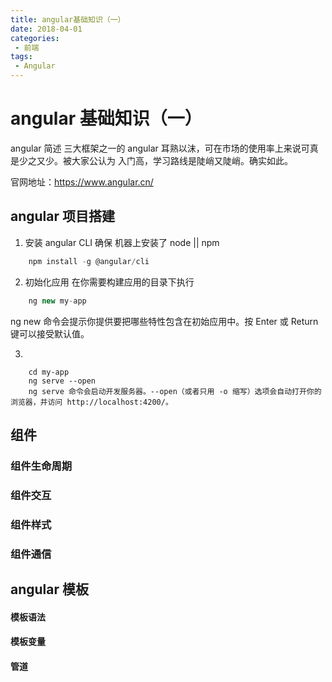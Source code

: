 ```yaml
---
title: angular基础知识（一）
date: 2018-04-01
categories: 
 - 前端
tags:
 - Angular
---
```

# angular 基础知识（一）

angular 简述
三大框架之一的 angular 耳熟以沫，可在市场的使用率上来说可真是少之又少。被大家公认为 入门高，学习路线是陡峭又陡峭。确实如此。

官网地址：https://www.angular.cn/

## angular 项目搭建
1. 安装 angular CLI
确保 机器上安装了 node || npm 
``` javaScript
    npm install -g @angular/cli
```
2. 初始化应用
    在你需要构建应用的目录下执行
``` javaScript
    ng new my-app
```
ng new 命令会提示你提供要把哪些特性包含在初始应用中。按 Enter 或 Return 键可以接受默认值。

3. 
```
    cd my-app
    ng serve --open 
    ng serve 命令会启动开发服务器。--open（或者只用 -o 缩写）选项会自动打开你的浏览器，并访问 http://localhost:4200/。
```


##  组件


### 组件生命周期

### 组件交互

### 组件样式

### 组件通信

## angular 模板

#### 模板语法

#### 模板变量

#### 管道

